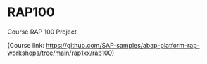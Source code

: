 # RAP100
Course RAP 100 Project 


(Course link: https://github.com/SAP-samples/abap-platform-rap-workshops/tree/main/rap1xx/rap100)
